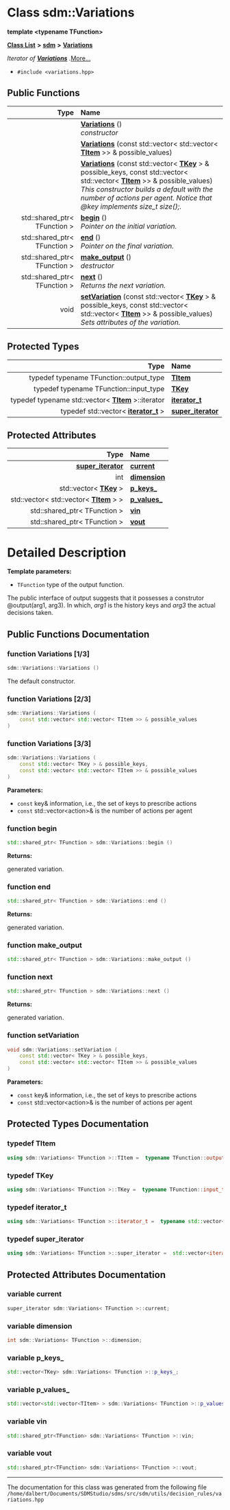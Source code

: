 
<NavBar active_item_id="2"/>

# Class sdm::Variations

**template &lt;typename TFunction&gt;**


[**Class List**](annotated.md) **>** [**sdm**](namespacesdm.md) **>** [**Variations**](classsdm_1_1Variations.md)



_Iterator of_ [_**Variations**_](classsdm_1_1Variations.md) _._[More...](#detailed-description)

* `#include <variations.hpp>`















## Public Functions

| Type | Name |
| ---: | :--- |
|   | [**Variations**](classsdm_1_1Variations.md#function-variations-1-3) () <br>_constructor_  |
|   | [**Variations**](classsdm_1_1Variations.md#function-variations-2-3) (const std::vector&lt; std::vector&lt; [**TItem**](classsdm_1_1Variations.md#typedef-titem) &gt;&gt; & possible\_values) <br> |
|   | [**Variations**](classsdm_1_1Variations.md#function-variations-3-3) (const std::vector&lt; [**TKey**](classsdm_1_1Variations.md#typedef-tkey) &gt; & possible\_keys, const std::vector&lt; std::vector&lt; [**TItem**](classsdm_1_1Variations.md#typedef-titem) &gt;&gt; & possible\_values) <br>_This constructor builds a default with the number of actions per agent. Notice that @key implements_ _size\_t_ _size();._ |
|  std::shared\_ptr&lt; TFunction &gt; | [**begin**](classsdm_1_1Variations.md#function-begin) () <br>_Pointer on the initial variation._  |
|  std::shared\_ptr&lt; TFunction &gt; | [**end**](classsdm_1_1Variations.md#function-end) () <br>_Pointer on the final variation._  |
|  std::shared\_ptr&lt; TFunction &gt; | [**make\_output**](classsdm_1_1Variations.md#function-make-output) () <br>_destructor_  |
|  std::shared\_ptr&lt; TFunction &gt; | [**next**](classsdm_1_1Variations.md#function-next) () <br>_Returns the next variation._  |
|  void | [**setVariation**](classsdm_1_1Variations.md#function-setvariation) (const std::vector&lt; [**TKey**](classsdm_1_1Variations.md#typedef-tkey) &gt; & possible\_keys, const std::vector&lt; std::vector&lt; [**TItem**](classsdm_1_1Variations.md#typedef-titem) &gt;&gt; & possible\_values) <br>_Sets attributes of the variation._  |


## Protected Types

| Type | Name |
| ---: | :--- |
| typedef typename TFunction::output\_type | [**TItem**](classsdm_1_1Variations.md#typedef-titem)  <br> |
| typedef typename TFunction::input\_type | [**TKey**](classsdm_1_1Variations.md#typedef-tkey)  <br> |
| typedef typename std::vector&lt; [**TItem**](classsdm_1_1Variations.md#typedef-titem) &gt;::iterator | [**iterator\_t**](classsdm_1_1Variations.md#typedef-iterator-t)  <br> |
| typedef std::vector&lt; [**iterator\_t**](classsdm_1_1Variations.md#typedef-iterator-t) &gt; | [**super\_iterator**](classsdm_1_1Variations.md#typedef-super-iterator)  <br> |


## Protected Attributes

| Type | Name |
| ---: | :--- |
|  [**super\_iterator**](classsdm_1_1Variations.md#typedef-super-iterator) | [**current**](classsdm_1_1Variations.md#variable-current)  <br> |
|  int | [**dimension**](classsdm_1_1Variations.md#variable-dimension)  <br> |
|  std::vector&lt; [**TKey**](classsdm_1_1Variations.md#typedef-tkey) &gt; | [**p\_keys\_**](classsdm_1_1Variations.md#variable-p-keys-)  <br> |
|  std::vector&lt; std::vector&lt; [**TItem**](classsdm_1_1Variations.md#typedef-titem) &gt; &gt; | [**p\_values\_**](classsdm_1_1Variations.md#variable-p-values-)  <br> |
|  std::shared\_ptr&lt; TFunction &gt; | [**vin**](classsdm_1_1Variations.md#variable-vin)  <br> |
|  std::shared\_ptr&lt; TFunction &gt; | [**vout**](classsdm_1_1Variations.md#variable-vout)  <br> |




# Detailed Description




**Template parameters:**


* `TFunction` type of the output function.

The public interface of output suggests that it possesses a construtor @output(arg1, arg3). In which, _arg1_ is the history keys and _arg3_ the actual decisions taken. 

    
## Public Functions Documentation


### function Variations [1/3]


```cpp
sdm::Variations::Variations () 
```


The default constructor. 

        

### function Variations [2/3]


```cpp
sdm::Variations::Variations (
    const std::vector< std::vector< TItem >> & possible_values
) 
```



### function Variations [3/3]


```cpp
sdm::Variations::Variations (
    const std::vector< TKey > & possible_keys,
    const std::vector< std::vector< TItem >> & possible_values
) 
```




**Parameters:**


* `const` key& information, i.e., the set of keys to prescribe actions 
* `const` std::vector&lt;action&gt;& is the number of actions per agent 



        

### function begin 


```cpp
std::shared_ptr< TFunction > sdm::Variations::begin () 
```




**Returns:**

generated variation. 




        

### function end 


```cpp
std::shared_ptr< TFunction > sdm::Variations::end () 
```




**Returns:**

generated variation. 




        

### function make\_output 


```cpp
std::shared_ptr< TFunction > sdm::Variations::make_output () 
```



### function next 


```cpp
std::shared_ptr< TFunction > sdm::Variations::next () 
```




**Returns:**

generated variation. 




        

### function setVariation 


```cpp
void sdm::Variations::setVariation (
    const std::vector< TKey > & possible_keys,
    const std::vector< std::vector< TItem >> & possible_values
) 
```




**Parameters:**


* `const` key& information, i.e., the set of keys to prescribe actions 
* `const` std::vector&lt;action&gt;& is the number of actions per agent 



        
## Protected Types Documentation


### typedef TItem 


```cpp
using sdm::Variations< TFunction >::TItem =  typename TFunction::output_type;
```



### typedef TKey 


```cpp
using sdm::Variations< TFunction >::TKey =  typename TFunction::input_type;
```



### typedef iterator\_t 


```cpp
using sdm::Variations< TFunction >::iterator_t =  typename std::vector<TItem>::iterator;
```



### typedef super\_iterator 


```cpp
using sdm::Variations< TFunction >::super_iterator =  std::vector<iterator_t>;
```


## Protected Attributes Documentation


### variable current 


```cpp
super_iterator sdm::Variations< TFunction >::current;
```



### variable dimension 


```cpp
int sdm::Variations< TFunction >::dimension;
```



### variable p\_keys\_ 


```cpp
std::vector<TKey> sdm::Variations< TFunction >::p_keys_;
```



### variable p\_values\_ 


```cpp
std::vector<std::vector<TItem> > sdm::Variations< TFunction >::p_values_;
```



### variable vin 


```cpp
std::shared_ptr<TFunction> sdm::Variations< TFunction >::vin;
```



### variable vout 


```cpp
std::shared_ptr<TFunction> sdm::Variations< TFunction >::vout;
```



------------------------------
The documentation for this class was generated from the following file `/home/dalbert/Documents/SDMStudio/sdms/src/sdm/utils/decision_rules/variations.hpp`